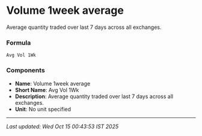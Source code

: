 # Volume 1week average
Average quantity traded over last 7 days across all exchanges.

### Formula
```text
Avg Vol 1Wk
```


### Components
- **Name**: Volume 1week average
- **Short Name**: Avg Vol 1Wk
- **Description**: Average quantity traded over last 7 days across all exchanges.
- **Unit**: No unit specified

---
*Last updated: Wed Oct 15 00:43:53 IST 2025*
